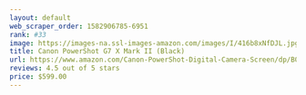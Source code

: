 ```yaml
---
layout: default 
﻿web_scraper_order: 1582906785-6951
rank: #33
image: https://images-na.ssl-images-amazon.com/images/I/416b8xNfDJL.jpg
title: Canon PowerShot G7 X Mark II (Black)
url: https://www.amazon.com/Canon-PowerShot-Digital-Camera-Screen/dp/B01BV14OXA/ref=zg_mw_photo_33?_encoding=UTF8&psc=1&refRID=C6DA0XF7JAQBJB1KF3C0
reviews: 4.5 out of 5 stars
price: $599.00 
---
```

